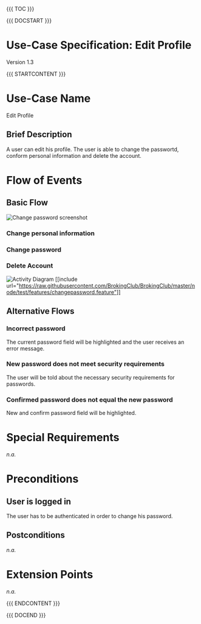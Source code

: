 {{{ TOC }}}


{{{ DOCSTART }}}

# Use-Case Specification: Edit Profile

Version 1.3

{{{ STARTCONTENT }}}

# Use-Case Name 
Edit Profile
## 	Brief Description
A user can edit his profile. The user is able to change the passwortd, conform personal information and delete the account.

# Flow of Events
## 	Basic Flow
![Change password screenshot](http://broking.club/img/doc/screens/uc_changepassword.JPG)

### Change personal information

### Change password

### Delete Account

![Activity Diagram](http://blog.broking.club/wp-content/uploads/2014/10/Activity-Diagram-Edit-Profile.png)
[[include url="https://raw.githubusercontent.com/BrokingClub/BrokingClub/master/node/test/features/changepassword.feature"]]

## 	Alternative Flows
### Incorrect password
The current password field will be highlighted and the user receives an error message.

### New password does not meet security requirements
The user will be told about the necessary security requirements for passwords.

### Confirmed password does not equal the new password
New and confirm password field will be highlighted.

# Special Requirements
*n.a.*

# Preconditions
## User is logged in
The user has to be authenticated in order to change his password.

## Postconditions
*n.a.*

# Extension Points
*n.a.*

{{{ ENDCONTENT }}}

{{{ DOCEND }}}




